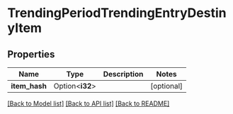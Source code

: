 # TrendingPeriodTrendingEntryDestinyItem

## Properties

Name | Type | Description | Notes
------------ | ------------- | ------------- | -------------
**item_hash** | Option<**i32**> |  | [optional]

[[Back to Model list]](../README.md#documentation-for-models) [[Back to API list]](../README.md#documentation-for-api-endpoints) [[Back to README]](../README.md)


